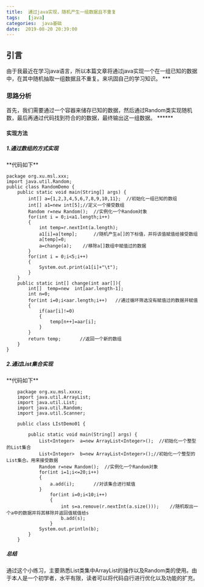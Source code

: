 ```yaml
---
title:  通过java实现，随机产生一组数据且不重复
tags:   [java]
categories:  java基础
date:  2019-08-20 20:39:00
---
```

<h2>引言</h2>
由于我最近在学习java语言，所以本篇文章将通过java实现一个在一组已知的数据中，在其中随机抽取一组数据且不重复。来巩固自己的学习知识。
***
  <h3>思路分析</h3>
首先，我们需要通过一个容器来储存已知的数据，然后通过Random类实现随机数，最后再通过代码找到符合的的数据，最终输出这一组数据。
******
<h4>实现方法</h4>
<h5>1.通过数组的方式实现</h5>
**代码如下**

    package org.xu.msl.xxx;
    import java.util.Random;
    public class RandomDemo {
        public static void main(String[] args) {
            int[] a={1,2,3,4,5,6,7,8,9,10,11};  //初始化一组已知的数组
            int[] a1=new int[5];//定义一个接受数组
            Random r=new Random();  //实例化一个Random对象
            for(int i = 0;i<a1.length;i++)
            {
                int temp=r.nextInt(a.length);
                a1[i]=a[temp];      //随机产生a[]的下标值，并将该值赋值给接受数组                
                a[temp]=0;	
                a=change(a);    //移除a[]数组中赋值过的数据
            }
            for(int i = 0;i<5;i++)
            {
                System.out.print(a1[i]+"\t");
            }
        }
        public static int[] change(int aar[]){
            int[]  temp=new  int[aar.length-1];
            int n=0;
            for(int i=0;i<aar.length;i++)   //通过循环筛选没有赋值过的数据并赋值
            {	
                if(aar[i]!=0)
                {
                    temp[n++]=aar[i];
                }
            }
            return temp;       //返回一个新的数组
        }
    }


<h5>2.通过List集合实现</h5>
**代码如下**


        package org.xu.msl.xxxx;
        import java.util.ArrayList;
        import java.util.List;
        import java.util.Random;
        import java.util.Scanner;
    
        public class LIstDemo01 {
    
            public static void main(String[] args) {
                List<Integer>  a=new ArrayList<Integer>();	//初始化一个整型的List集合
                List<Integer>  b=new ArrayList<Integer>();//初始化一个整型的List集合。用来接受数据
                Random r=new Random();	//实例化一个Random对象
                for(int i=1;i<=20;i++)
                {
                    a.add(i);		//对该集合进行赋值
                }
                    for(int i=0;i<10;i++)
                    {
                        int s=a.remove(r.nextInt(a.size()));	//随机取出一个a中的数据并将其移除并返回值赋值给s
                        b.add(s);			
                    }
                System.out.println(b);
            }
        }

<h5>总结</h5>
    通过这个小练习，主要熟悉List类集中ArrayList的操作以及Random类的使用。由于本人是一个初学者，水平有限，读者可以将代码自行进行优化以及功能的扩充。